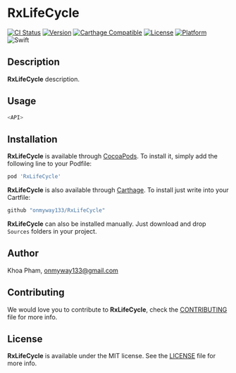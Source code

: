 # RxLifeCycle

[![CI Status](https://img.shields.io/circleci/project/github/onmyway133/RxLifeCycle.svg)](https://circleci.com/gh/onmyway133/RxLifeCycle)
[![Version](https://img.shields.io/cocoapods/v/RxLifeCycle.svg?style=flat)](http://cocoadocs.org/docsets/RxLifeCycle)
[![Carthage Compatible](https://img.shields.io/badge/Carthage-compatible-4BC51D.svg?style=flat)](https://github.com/Carthage/Carthage)
[![License](https://img.shields.io/cocoapods/l/RxLifeCycle.svg?style=flat)](http://cocoadocs.org/docsets/RxLifeCycle)
[![Platform](https://img.shields.io/cocoapods/p/RxLifeCycle.svg?style=flat)](http://cocoadocs.org/docsets/RxLifeCycle)
![Swift](https://img.shields.io/badge/%20in-swift%204.0-orange.svg)

## Description

**RxLifeCycle** description.

## Usage

```swift
<API>
```

## Installation

**RxLifeCycle** is available through [CocoaPods](http://cocoapods.org). To install
it, simply add the following line to your Podfile:

```ruby
pod 'RxLifeCycle'
```

**RxLifeCycle** is also available through [Carthage](https://github.com/Carthage/Carthage).
To install just write into your Cartfile:

```ruby
github "onmyway133/RxLifeCycle"
```

**RxLifeCycle** can also be installed manually. Just download and drop `Sources` folders in your project.

## Author

Khoa Pham, onmyway133@gmail.com

## Contributing

We would love you to contribute to **RxLifeCycle**, check the [CONTRIBUTING](https://github.com/onmyway133/RxLifeCycle/blob/master/CONTRIBUTING.md) file for more info.

## License

**RxLifeCycle** is available under the MIT license. See the [LICENSE](https://github.com/onmyway133/RxLifeCycle/blob/master/LICENSE.md) file for more info.
